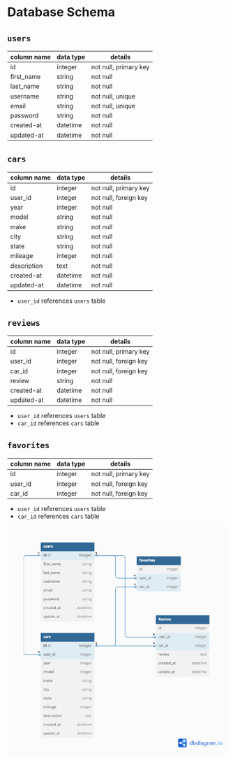 # **Database Schema**

## `users`

| column name | data type | details                   |
|-------------|-----------|---------------------------|
| id          | integer   | not null, primary key     |
| first_name  | string    | not null                  |
| last_name   | string    | not null                  |
| username    | string    | not null, unique          |
| email       | string    | not null, unique          |
| password    | string    | not null                  |
| created-at  | datetime  | not null                  |
| updated-at  | datetime  | not null                  |

## `cars`

| column name | data type | details               |
|-------------|-----------|-----------------------|
| id          | integer   | not null, primary key |
| user_id     | integer   | not null, foreign key |
| year        | integer   | not null              |
| model       | string    | not null              |
| make        | string    | not null              |
| city        | string    | not null              |
| state       | string    | not null              |
| mileage     | integer   | not null              |
| description | text      | not null              |
| created-at  | datetime  | not null              |
| updated-at  | datetime  | not null              |

* `user_id` references `users` table


## `reviews`

| column name | data type | details               |
|-------------|-----------|-----------------------|
| id          | integer   | not null, primary key |
| user_id     | integer   | not null, foreign key |
| car_id      | integer   | not null, foreign key |
| review      | string    | not null              |
| created-at  | datetime  | not null              |
| updated-at  | datetime  | not null              |


* `user_id` references `users` table
* `car_id` references `cars` table


## `favorites`

| column name | data type | details               |
|-------------|-----------|-----------------------|
| id          | integer   | not null, primary key |
| user_id     | integer   | not null, foreign key |
| car_id      | integer   | not null, foreign key |

* `user_id` references `users` table
* `car_id` references `cars` table

![alt text](database_schema.png)

